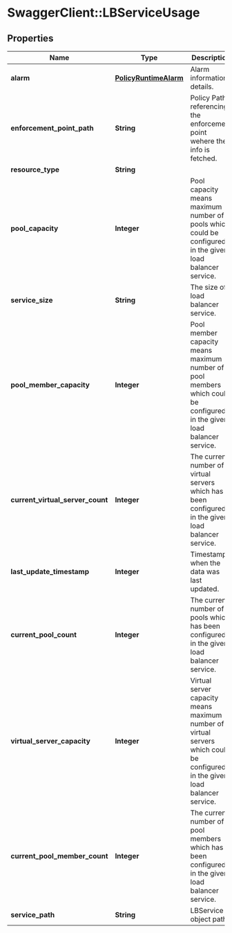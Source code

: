 # SwaggerClient::LBServiceUsage

## Properties
Name | Type | Description | Notes
------------ | ------------- | ------------- | -------------
**alarm** | [**PolicyRuntimeAlarm**](PolicyRuntimeAlarm.md) | Alarm information details. | [optional] 
**enforcement_point_path** | **String** | Policy Path referencing the enforcement point wehere the info is fetched.  | [optional] 
**resource_type** | **String** |  | 
**pool_capacity** | **Integer** | Pool capacity means maximum number of pools which could be configured in the given load balancer service.  | [optional] 
**service_size** | **String** | The size of load balancer service. | [optional] 
**pool_member_capacity** | **Integer** | Pool member capacity means maximum number of pool members which could be configured in the given load balancer service.  | [optional] 
**current_virtual_server_count** | **Integer** | The current number of virtual servers which has been configured in the given load balancer service.  | [optional] 
**last_update_timestamp** | **Integer** | Timestamp when the data was last updated. | [optional] 
**current_pool_count** | **Integer** | The current number of pools which has been configured in the given load balancer service.  | [optional] 
**virtual_server_capacity** | **Integer** | Virtual server capacity means maximum number of virtual servers which could be configured in the given load balancer service.  | [optional] 
**current_pool_member_count** | **Integer** | The current number of pool members which has been configured in the given load balancer service.  | [optional] 
**service_path** | **String** | LBService object path. | [optional] 


